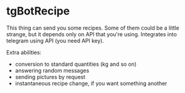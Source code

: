 # tgBotRecipe
This thing can send you some recipes. Some of them could be a little strange, but it depends only on API that you're using.
Integrates into telegram using API (you need API key).

Extra abilities:
- conversion to standard quantities (kg and so on)
- answering random messages
- sending pictures by request
- instantaneous recipe change, if you want something another

